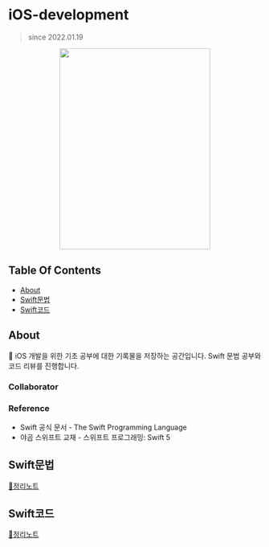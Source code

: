 # iOS-development
> since 2022.01.19


<p align="center"><img src="https://user-images.githubusercontent.com/58581608/151120190-b38e41b6-2112-4b56-be3e-ab73dcfdf237.png" height="400px" width="300px"></p>

## Table Of Contents
+ [About](#About)
+ [Swift문법](#Swift문법)
+ [Swift코드](#Swift코드)


## About
🌟 iOS 개발을 위한 기초 공부에 대한 기록물을 저장하는 공간입니다. Swift 문법 공부와 코드 리뷰를 진행합니다. 

### Collaborator
### Reference
+ Swift 공식 문서 - The Swift Programming Language
+ 야곰 스위프트 교재 - 스위프트 프로그래밍: Swift 5

## Swift문법
[📄정리노트](https://github.com/devjayyy/iOS-study/tree/main/contents/swift/The_Swift_Programming_Language)

## Swift코드
[📄정리노트](https://github.com/devjayyy/iOS-study/tree/main/contents/swift/Programmers)
